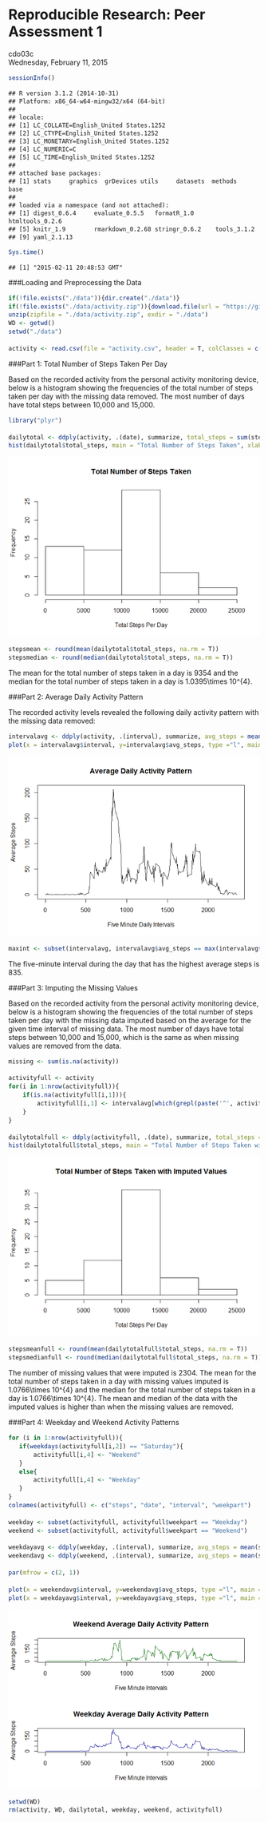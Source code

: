 # Reproducible Research: Peer Assessment 1
cdo03c  
Wednesday, February 11, 2015  


```r
sessionInfo()
```

```
## R version 3.1.2 (2014-10-31)
## Platform: x86_64-w64-mingw32/x64 (64-bit)
## 
## locale:
## [1] LC_COLLATE=English_United States.1252 
## [2] LC_CTYPE=English_United States.1252   
## [3] LC_MONETARY=English_United States.1252
## [4] LC_NUMERIC=C                          
## [5] LC_TIME=English_United States.1252    
## 
## attached base packages:
## [1] stats     graphics  grDevices utils     datasets  methods   base     
## 
## loaded via a namespace (and not attached):
## [1] digest_0.6.4     evaluate_0.5.5   formatR_1.0      htmltools_0.2.6 
## [5] knitr_1.9        rmarkdown_0.2.68 stringr_0.6.2    tools_3.1.2     
## [9] yaml_2.1.13
```

```r
Sys.time()
```

```
## [1] "2015-02-11 20:48:53 GMT"
```

###Loading and Preprocessing the Data


```r
if(!file.exists("./data")){dir.create("./data")}
if(!file.exists("./data/activity.zip")){download.file(url = "https://github.com/cdo03c/RepData_PeerAssessment1/blob/master/activity.zip?raw=true", destfile = "./data/activity.zip", mode = "wb")}
unzip(zipfile = "./data/activity.zip", exdir = "./data")
WD <- getwd()
setwd("./data")

activity <- read.csv(file = "activity.csv", header = T, colClasses = c("integer", "Date", "integer"))
```

###Part 1: Total Number of Steps Taken Per Day

Based on the recorded activity from the personal activity monitoring device, below is a histogram showing the frequencies of the total number of steps taken per day with the missing data removed.  The most number of days have total steps between 10,000 and 15,000.


```r
library("plyr")

dailytotal <- ddply(activity, .(date), summarize, total_steps = sum(steps, na.rm = TRUE))
hist(dailytotal$total_steps, main = "Total Number of Steps Taken", xlab = "Total Steps Per Day")
```

![](./PA1_template_files/figure-html/unnamed-chunk-3-1.png) 

```r
stepsmean <- round(mean(dailytotal$total_steps, na.rm = T))
stepsmedian <- round(median(dailytotal$total_steps, na.rm = T))
```

The mean for the total number of steps taken in a day is 9354 and the median for the total number of steps taken in a day is 1.0395\times 10^{4}.


###Part 2: Average Daily Activity Pattern

The recorded activity levels revealed the following daily activity pattern with the missing data removed:


```r
intervalavg <- ddply(activity, .(interval), summarize, avg_steps = mean(steps, na.rm = TRUE))
plot(x = intervalavg$interval, y=intervalavg$avg_steps, type ="l", main = "Average Daily Activity Pattern", xlab = "Five Minute Daily Intervals", ylab = "Average Steps")
```

![](./PA1_template_files/figure-html/unnamed-chunk-4-1.png) 

```r
maxint <- subset(intervalavg, intervalavg$avg_steps == max(intervalavg$avg_steps))
```

The five-minute interval during the day that has the highest average steps is 835.


###Part 3: Imputing the Missing Values

Based on the recorded activity from the personal activity monitoring device, below is a histogram showing the frequencies of the total number of steps taken per day with the missing data imputed based on the average for the given time interval of missing data.  The most number of days have total steps between 10,000 and 15,000, which is the same as when missing values are removed from the data.


```r
missing <- sum(is.na(activity))

activityfull <- activity
for(i in 1:nrow(activityfull)){
    if(is.na(activityfull[i,1])){
        activityfull[i,1] <- intervalavg[which(grepl(paste('^', activityfull[i,3], '$', sep = ""), intervalavg$interval)),2]
    }
}

dailytotalfull <- ddply(activityfull, .(date), summarize, total_steps = sum(steps, na.rm = TRUE))
hist(dailytotalfull$total_steps, main = "Total Number of Steps Taken with Imputed Values", xlab = "Total Steps Per Day")
```

![](./PA1_template_files/figure-html/unnamed-chunk-5-1.png) 

```r
stepsmeanfull <- round(mean(dailytotalfull$total_steps, na.rm = T))
stepsmedianfull <- round(median(dailytotalfull$total_steps, na.rm = T))
```

The number of missing values that were imputed is 2304. The mean for the total number of steps taken in a day with missing values imputed is 1.0766\times 10^{4} and the median for the total number of steps taken in a day is 1.0766\times 10^{4}.  The mean and median of the data with the imputed values is higher than when the missing values are removed.


###Part 4: Weekday and Weekend Activity Patterns
 

```r
for (i in 1:nrow(activityfull)){
   if(weekdays(activityfull[i,2]) == "Saturday"){
       activityfull[i,4] <- "Weekend"
   }
   else{
       activityfull[i,4] <- "Weekday"
   }
}
colnames(activityfull) <- c("steps", "date", "interval", "weekpart")
 
weekday <- subset(activityfull, activityfull$weekpart == "Weekday")
weekend <- subset(activityfull, activityfull$weekpart == "Weekend")
 
weekdayavg <- ddply(weekday, .(interval), summarize, avg_steps = mean(steps, na.rm = TRUE))
weekendavg <- ddply(weekend, .(interval), summarize, avg_steps = mean(steps, na.rm = TRUE))
 
par(mfrow = c(2, 1))
 
plot(x = weekendavg$interval, y=weekendavg$avg_steps, type ="l", main = "Weekend Average Daily Activity Pattern", xlab = "Five Minute Intervals", ylab = "Average Steps", col = "dark green")
plot(x = weekdayavg$interval, y=weekdayavg$avg_steps, type ="l", main = "Weekday Average Daily Activity Pattern", xlab = "Five Minute Intervals", ylab = "Average Steps", col = "dark blue")
```

![](./PA1_template_files/figure-html/unnamed-chunk-6-1.png) 


```r
setwd(WD)
rm(activity, WD, dailytotal, weekday, weekend, activityfull)
```

